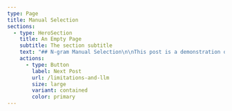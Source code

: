 ```yaml
---
type: Page
title: Manual Selection
sections:
  - type: HeroSection
    title: An Empty Page
    subtitle: The section subtitle
    text: "## N-gram Manual Selection\n\nThis post is a demonstration of how manual n-gram extraction and selection will work in practice. Once n-grams have been extracted and ranked by both frequency and relevance, phrases and combinations of words that align with one or more ‘disgust categories’ outlined in the previous post will be identified. This will illustrate how bigrams and trigrams will be selected based on their relevance to the expression of disgust.\n\n### Example showing n-gram extraction and selection in practice:\n\nAs covered previously, Haidt posits that references to hygiene and references to outgroups as animals- especially pests- are both indicative of disgust. Given that, consider the following hypothetical comment section excerpt:\_\n\n- This is getting ridiculous. Filthy rats. We need to clean up our country.\n  - Immigrants aren’t the problem, it’s ignorant people like you that are. They are not filthy, and they are not rats- they’re people just like you and me.\n    - Whatever, snowflake.\n- Unbelievable, letting so many in when unemployment is so high!!\n  - Immigrants do the jobs we don’t want to do. What’s the problem with that?\n- This country is infested with rats now.\n  - Yeah, this country has been going to the dogs for years now.\n- Immigration goes up and crime rates are through the roof. Politicians are too scared to do what we all know needs to be done to clean up the streets. What a joke.\n  - They’re corrupt!!\n\nExamples of bigrams which would pass manual selection:\_\n\n*   “country, infest”\n\n*   “filthy, rats”\n\n*   “rats, infest”\n\n*   “they, filthy”\n\n*   “they, rats”\n\n*   “clean, up”\n\n*   “clean, streets”\n\nExamples of trigrams which would pass manual selection:\_\n\n*   “country, rats, infest”\n\n*   “clean, rats, country”\n\n*   “they, are, rats”\n\n*   “country, clean, up”\n\n*   “crime, clean, streets”\n\nExamples of bigrams which would not pass manual selection:\n\n*   “immigration, up”\n\n*   “immigration, country”\n\n*   “immigrant, problem”\n\nExamples of trigrams which would not pass manual selection:\n\n*   “immigrants, job, want”\n\n*   “ridiculous, need, country”\n\n*   \"immigration, politician, know\"\n"
    actions:
      - type: Button
        label: Next Post
        url: /limitations-and-llm
        size: large
        variant: contained
        color: primary
---
```

